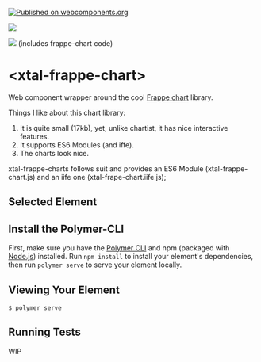 [![Published on webcomponents.org](https://img.shields.io/badge/webcomponents.org-published-blue.svg)](https://www.webcomponents.org/element/bahrus/xtal-frappe-chart)

<a href="https://nodei.co/npm/xtal-frappe-chart/"><img src="https://nodei.co/npm/xtal-frappe-chart.png"></a>

<img src="http://img.badgesize.io/https://unpkg.com/xtal-frappe-chart@0.0.14/build/ES6/xtal-frappe-chart.iife.js?compression=gzip"> (includes frappe-chart code)

# \<xtal-frappe-chart\>

Web component wrapper around the cool [Frappe chart](https://frappe.io/charts) library.

Things I like about this chart library:

1)  It is quite small (17kb), yet, unlike chartist, it has nice interactive features.
2)  It supports ES6 Modules (and iffe).
3)  The charts look nice.

xtal-frappe-charts follows suit and provides an ES6 Module (xtal-frappe-chart.js) and an iife one (xtal-frape-chart.iife.js);

<!--
```
<custom-element-demo>
  <template>
    <div data-pd>
      <pass-down></pass-down>
      <h3>Basic xtal-frappe-chart demo</h3>
      <xtal-insert-json input="[]"
        data-on="merged-prop-changed: pass-to-next:{data:target.value}"
      >
        <script type="application/json">
          [
            {
              "title": "My Awesome Chart",
              "data": {
                "labels": ["12am-3am", "3am-6am", "6am-9am", "9am-12pm",
                  "12pm-3pm", "3pm-6pm", "6pm-9pm", "9pm-12am"],
            
                "datasets": [
                  {
                    "name": "Some Data", "color": "light-blue",
                    "values": [25, 40, 30, 35, 8, 52, 17, -4]
                  },
                  {
                    "name": "Another Set", "color": "violet",
                    "values": [25, 50, -10, 15, 18, 32, 27, 14]
                  },
                  {
                    "name": "Yet Another", "color": "blue",
                    "values": [15, 20, -3, -15, 58, 12, -17, 37]
                  }
                ]
              },
              "type": "bar", 
              "height": 250,
              "isNavigable": true
            }
          ]
        </script>
      </xtal-insert-json>
      <xtal-frappe-chart
        data-on="selected-element-changed: pass-to-next:{input:target.value}"
      ></xtal-frappe-chart>
      <xtal-json-editor options="{}"  height="300px"></xtal-json-editor>

      <script src="https://unpkg.com/@webcomponents/webcomponentsjs/webcomponents-loader.js"></script>
      <script type="module" src="https://unpkg.com/xtal-json-merge@0.2.31/json-merge.js"></script>
      <script  src="https://unpkg.com/xtal-json-editor@0.0.29/xtal-json-editor.js"></script>
      <script type="module" src="https://unpkg.com/pass-down@0.0.10/pass-down.iife.js"></script>
      <script type="module" src="https://unpkg.com/xtal-frappe@0.0.14/xtal-frappe-chart.iife.js"></script>
    </div>
  </template>
</custom-element-demo>
```
-->

## Selected Element




## Install the Polymer-CLI

First, make sure you have the [Polymer CLI](https://www.npmjs.com/package/polymer-cli) and npm (packaged with [Node.js](https://nodejs.org)) installed. Run `npm install` to install your element's dependencies, then run `polymer serve` to serve your element locally.

## Viewing Your Element

```
$ polymer serve
```

## Running Tests

WIP
